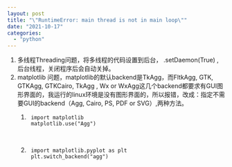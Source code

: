 ```yaml
---
layout: post
title: "\"RuntimeError: main thread is not in main loop\""
date: "2021-10-17"
categories: 
  - "python"
---
```


1. 多线程Threading问题，将多线程的代码设置到后台， .setDaemon(True) , 后台线程，关闭程序后会自动关掉。
2. matplotlib 问题，matplotlib的默认backend是TkAgg，而FltkAgg, GTK, GTKAgg, GTKCairo, TkAgg , Wx or WxAgg这几个backend都要求有GUI图形界面的，我运行的linux环境是没有图形界面的，所以报错，改成：指定不需要GUI的backend（Agg, Cairo, PS, PDF or SVG）,两种方法。
    1. ```
        import matplotlib 
        matplotlib.use("Agg")
        ```
        
         
    2. ```
        import matplotlib.pyplot as plt
        plt.switch_backend("agg")
        ```
